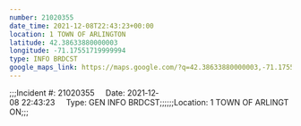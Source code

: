 ```yaml
---
number: 21020355
date_time: 2021-12-08T22:43:23+00:00
location: 1 TOWN OF ARLINGTON
latitude: 42.38633880000003
longitude: -71.17551719999994
type: INFO BRDCST
google_maps_link: https://maps.google.com/?q=42.38633880000003,-71.17551719999994
---
```


;;;Incident #: 21020355     Date: 2021‐12‐08 22:43:23     Type: GEN INFO BRDCST;;;;;;Location: 1 TOWN OF ARLINGTON;;;

